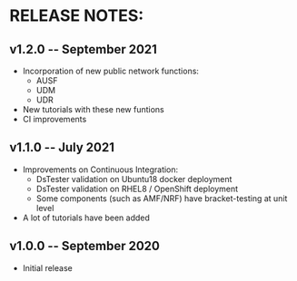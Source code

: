 # RELEASE NOTES: #

## v1.2.0 -- September 2021 ##

* Incorporation of new public network functions:
  - AUSF
  - UDM
  - UDR
* New tutorials with these new funtions
* CI improvements

## v1.1.0 -- July 2021 ##

* Improvements on Continuous Integration:
  - DsTester validation on Ubuntu18 docker deployment
  - DsTester validation on RHEL8 / OpenShift deployment
  - Some components (such as AMF/NRF) have bracket-testing at unit level
* A lot of tutorials have been added

## v1.0.0 -- September 2020 ##

* Initial release

